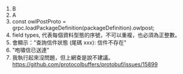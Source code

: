 1. B
2. A
3. const owlPostProto = grpc.loadPackageDefinition(packageDefinition).owlpost; 
4. field types, 代表每個資料型態的序號，不可以重複，也必須為正整數。
5. 會顯示："查詢信件狀態 (尾碼 xxx): 信件不存在"
6. "咆嘯信已送達" 
7. 我執行起來沒問題，但上網查是說不建議。 https://github.com/protocolbuffers/protobuf/issues/15899
